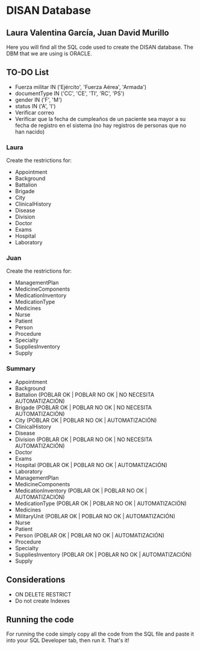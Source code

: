 # DISAN Database

## Laura Valentina García, Juan David Murillo

Here you will find all the SQL code used to create the DISAN database. The DBM that we are using is ORACLE.

## TO-DO List

- Fuerza militar IN ('Ejército', 'Fuerza Aérea', 'Armada')
- documentType IN ('CC', 'CE', 'TI', 'RC', 'PS')
- gender IN ('F', 'M')
- status IN ('A', 'I')
- Verificar correo
- Verificar que la fecha de cumpleaños de un paciente sea mayor a su fecha de registro en el sistema (no hay registros de personas que no han nacido)

### Laura

Create the restrictions for:

- Appointment
- Background
- Battalion
- Brigade
- City
- ClinicalHistory
- Disease
- Division
- Doctor
- Exams
- Hospital
- Laboratory

### Juan

Create the restrictions for:

- ManagementPlan
- MedicineComponents
- MedicationInventory
- MedicationType
- Medicines
- Nurse
- Patient
- Person
- Procedure
- Specialty
- SuppliesInventory
- Supply

### Summary

- Appointment
- Background
- Battalion (POBLAR OK | POBLAR NO OK | NO NECESITA AUTOMATIZACIÓN)
- Brigade (POBLAR OK | POBLAR NO OK | NO NECESITA AUTOMATIZACIÓN)
- City (POBLAR OK | POBLAR NO OK | AUTOMATIZACIÓN)
- ClinicalHistory
- Disease
- Division (POBLAR OK | POBLAR NO OK | NO NECESITA AUTOMATIZACIÓN)
- Doctor
- Exams
- Hospital (POBLAR OK | POBLAR NO OK | AUTOMATIZACIÓN)
- Laboratory
- ManagementPlan
- MedicineComponents
- MedicationInventory (POBLAR OK | POBLAR NO OK | AUTOMATIZACIÓN)
- MedicationType (POBLAR OK | POBLAR NO OK | AUTOMATIZACIÓN)
- Medicines
- MilitaryUnit (POBLAR OK | POBLAR NO OK | AUTOMATIZACIÓN)
- Nurse
- Patient
- Person (POBLAR OK | POBLAR NO OK | AUTOMATIZACIÓN)
- Procedure
- Specialty
- SuppliesInventory (POBLAR OK | POBLAR NO OK | AUTOMATIZACIÓN)
- Supply

## Considerations

- ON DELETE RESTRICT
- Do not create Indexes

## Running the code

For running the code simply copy all the code from the SQL file and paste it into your SQL Developer tab, then run it. That's it!
